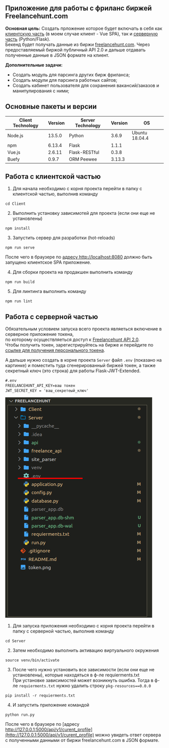 ## Приложение для работы с фриланс биржей Freelancehunt.com

**Основная цель:** Создать прложение которое будет включать в себя как [клиентскую часть](https://github.com/VladKurluk/FreelancehuntAPI/tree/master/Client) (в моем случае клиент - Vue SPA), так и [серверную часть](https://github.com/VladKurluk/FreelancehuntAPI/tree/master/Server) (Python/Flask).  
Бекенд будет получать данные из биржи [freelancehunt.com](https://freelancehunt.com/). Через предоставляемый биржой публичный API 2.0 и дальше отдавать полученные данные в JSON формате на клиент.

**Дополнительные задачи:**

-   Создать модуль для парсинга других бирж фриланса;
-   Создать модули для парсинга работных сайтов;
-   Создать кабинет пользователя для сохранения вакансий/заказов и манипулирования с ними;

## Основные пакеты и версии

| Client Technology | Version | Server Technology | Version | OS             |
| ----------------- | ------- | ----------------- | ------- | -------------- |
| Node.js           | 13.5.0  | Python            | 3.6.9   | Ubuntu 18.04.4 |
| npm               | 6.13.4  | Flask             | 1.1.1   |                |
| Vue.js            | 2.6.11  | Flask-RESTful     | 0.3.8   |                |
| Buefy             | 0.9.7   | ORM Peewee        | 3.13.3  |                |

## Работа с клиентской частью

1. Для начала необходимо с корня проекта перейти в папку с клиентской частью, выполнив команду

```
cd Client
```

2. Выполнить установку зависимотей для проекта (если они еще не установлены)

```
npm install
```

3. Запустить сервер для разработки (hot-reloads)

```
npm run serve
```

После чего в браузере по [адресу http://localhost:8080](http://localhost:8080) должно быть запущено клиентское SPA приложение.

4. Для сборки проекта на продакшен выполнить команду

```
npm run build
```

5. Для линтинга выполнить команду

```
npm run lint
```

## Работа с серверной частью

Обязательным условием запуска всего проекта являеться включение в серверное приложение токенa,  
по которому осуществляеться доступ к [Freelancehunt API 2.0](https://apidocs.freelancehunt.com/?version=latest).  
Чтобы получить токен, зарегистрируйтесь на бирже и перейдите по [ссылке для получения персонального токена](https://freelancehunt.com/my/api).

А дальше нужно создать в корне проекта `Server` файл `.env` (показано на картинке) и поместить туда сгенерированный биржей токен, а также секретный ключ (это строка) для работы Flask-JWT-Extended.

```
#.env
FREELANCEHUNT_API_KEY=ваш токен
JWT_SECRET_KEY = 'ваш_секретеый_ключ'
```

![](https://github.com/VladKurluk/FreelancehuntAPI/blob/master/token.png)

1. Для запуска приложения необходимо с корня проекта перейти в папку с серверной частью, выполнив команду

```
cd Server
```

2. Затем необходимо выполнить активацию виртуального окружения

```
source venv/bin/activate
```

3. После чего нужно установить все зависимости (если они еще не установлены), которые находяться в ф-ле requierments.txt  
   При установке зависимостей может возникнуть ошибка. Тогда в ф-ле `requierments.txt` нужно удалить строку `pkg-resources==0.0.0`

```
pip install -r requierments.txt
```

4. И запустить приложение командой

```
python run.py
```

После чего в браузере по [адресу http://127.0.0.1:5000/api/v1/curent_profile](http://127.0.0.1:5000/api/v1/curent_profile) можно увидеть ответ сервера с полученными данными от биржи freelancehunt.com в JSON формате.
